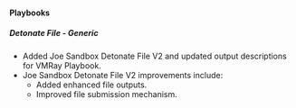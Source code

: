 
#### Playbooks

##### Detonate File - Generic

- Added Joe Sandbox Detonate File V2 and updated output descriptions for VMRay Playbook.
- Joe Sandbox Detonate File V2 improvements include:
   -  Added enhanced file outputs.
   - Improved file submission mechanism.
